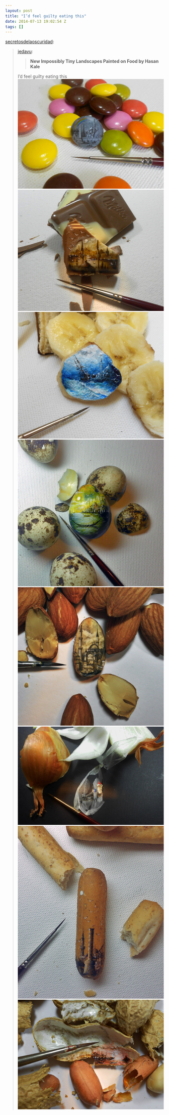 ```yaml
---
layout: post
title: "I’d feel guilty eating this"
date: 2014-07-13 19:02:54 Z
tags: []
---
```

[secretosdelaoscuridad](http://secretosdelaoscuridad.tumblr.com/post/89331816075/jedavu-new-impossibly-tiny-landscapes-painted):

> [jedavu](http://jedavu.tumblr.com/post/89301765726/new-impossibly-tiny-landscapes-painted-on-food-by):
> 
> > **New Impossibly Tiny Landscapes Painted on Food by Hasan Kale**
> 
> I’d feel guilty eating this
![](/media/2014/07/91665020816_0.jpg)
![](/media/2014/07/91665020816_1.jpg)
![](/media/2014/07/91665020816_2.jpg)
![](/media/2014/07/91665020816_3.jpg)
![](/media/2014/07/91665020816_4.jpg)
![](/media/2014/07/91665020816_5.jpg)
![](/media/2014/07/91665020816_6.jpg)
![](/media/2014/07/91665020816_7.jpg)
